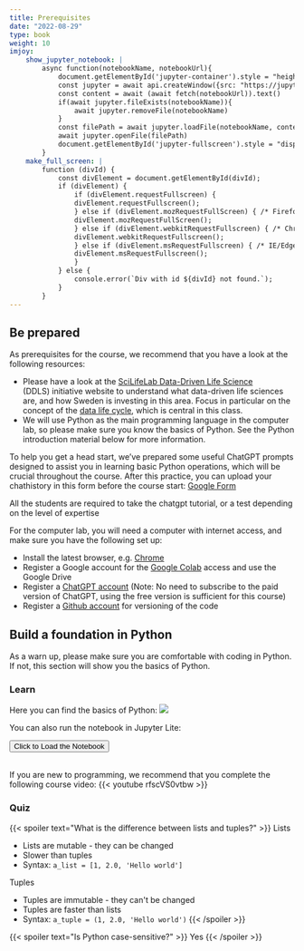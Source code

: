 ```yaml
---
title: Prerequisites
date: "2022-08-29"
type: book
weight: 10
imjoy:
    show_jupyter_notebook: |
        async function(notebookName, notebookUrl){
            document.getElementById('jupyter-container').style = "height: 450px;";
            const jupyter = await api.createWindow({src: "https://jupyter.imjoy.io/lab/index.html", window_id: "jupyter-container", config: {"left_collapsed": true}})
            const content = await (await fetch(notebookUrl)).text()
            if(await jupyter.fileExists(notebookName)){
                await jupyter.removeFile(notebookName)
            }
            const filePath = await jupyter.loadFile(notebookName, content, 'application/json')
            await jupyter.openFile(filePath)
            document.getElementById('jupyter-fullscreen').style = "display: block;";
        }
    make_full_screen: |
        function (divId) {
            const divElement = document.getElementById(divId);
            if (divElement) {
                if (divElement.requestFullscreen) {
                divElement.requestFullscreen();
                } else if (divElement.mozRequestFullScreen) { /* Firefox */
                divElement.mozRequestFullScreen();
                } else if (divElement.webkitRequestFullscreen) { /* Chrome, Safari and Opera */
                divElement.webkitRequestFullscreen();
                } else if (divElement.msRequestFullscreen) { /* IE/Edge */
                divElement.msRequestFullscreen();
                }
            } else {
                console.error(`Div with id ${divId} not found.`);
            }
        }
---
```

## Be prepared

As prerequisites for the course, we recommend that you have a look at the following resources:

 - Please have a look at the [SciLifeLab Data-Driven Life Science](https://www.scilifelab.se/data-driven) (DDLS) initiative website to understand what data-driven life sciences are, and how Sweden is investing in this area. Focus in particular on the concept of the [data life cycle](https://data-guidelines.scilifelab.se/data-life-cycle/), which is central in this class.
 - We will use Python as the main programming language in the computer lab, so please make sure you know the basics of Python. See the Python introduction material below for more information.

 To help you get a head start, we’ve prepared some useful ChatGPT prompts designed to assist you in learning basic Python operations, which will be crucial throughout the course. After this practice, you can upload your chathistory in this form before the course start: [Google Form](https://forms.gle/Zgo5b5TkhMEJKchS8)

All the students are required to take the chatgpt tutorial, or a test depending on the level of expertise

For the computer lab, you will need a computer with internet access, and make sure you have the following set up:
   - Install the latest browser, e.g. [Chrome](https://www.google.com/chrome/)
   - Register a Google account for the [Google Colab](https://colab.google/) access and use the Google Drive
   - Register a [ChatGPT account](https://chat.openai.com/) (Note: No need to subscribe to the paid version of ChatGPT, using the free version is sufficient for this course)
   - Register a [Github account](https://github.com/) for versioning of the code

## Build a foundation in Python

As a warn up, please make sure you are comfortable with coding in Python. If not, this section will show you the basics of Python.
### Learn

Here you can find the basics of Python: [<img style="display: inline" src="https://colab.research.google.com/assets/colab-badge.svg">](https://colab.research.google.com/github/cs231n/cs231n.github.io/blob/master/python-colab.ipynb)

You can also run the notebook in Jupyter Lite: <button id="jupyter-fullscreen" style="display: none;" onclick="imjoy.make_full_screen('jupyter-container')"> + Show Notebook in Fullscreen Mode</button>

<div id="jupyter-container"><button onclick='imjoy.show_jupyter_notebook("python-colab.ipynb", "/notebooks/python-colab.ipynb")'>Click to Load the Notebook</button></div>

<br>



If you are new to programming, we recommend that you complete the following course video:
{{< youtube rfscVS0vtbw >}}


### Quiz

{{< spoiler text="What is the difference between lists and tuples?" >}}
Lists

- Lists are mutable - they can be changed
- Slower than tuples
- Syntax: `a_list = [1, 2.0, 'Hello world']`

Tuples

- Tuples are immutable - they can't be changed
- Tuples are faster than lists
- Syntax: `a_tuple = (1, 2.0, 'Hello world')`
  {{< /spoiler >}}

{{< spoiler text="Is Python case-sensitive?" >}}
Yes
{{< /spoiler >}}
